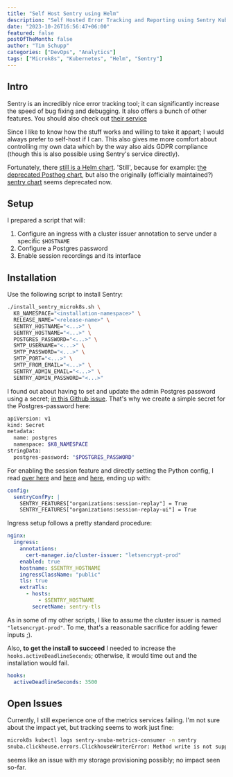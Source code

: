 ```yaml
---
title: "Self Host Sentry using Helm"
description: "Self Hosted Error Tracking and Reporting using Sentry Kubernetes and Helm"
date: "2023-10-26T16:56:47+06:00"
featured: false
postOfTheMonth: false
author: "Tim Schupp"
categories: ["DevOps", "Analytics"]
tags: ["Microk8s", "Kubernetes", "Helm", "Sentry"]
---
```


## Intro 

Sentry is an incredibly nice error tracking tool; it can significantly increase the speed of bug fixing and debugging. It also offers a bunch of other features. You should also check out [their service](https://sentry.io)

Since I like to know how the stuff works and willing to take it appart; I would always prefer to self-host if I can. This also gives me more comfort about controlling my own data which by the way also aids GDPR compliance (though this is also possible using Sentry's service directly).

Fortunately, there [still is a Helm chart](https://github.com/sentry-kubernetes/charts/tree/develop). 
'Still', because for example: [the deprecated Posthog chart](https://github.com/PostHog/charts-clickhouse), but also the originally (officially maintained?) [sentry chart](https://github.com/helm/charts/tree/master/stable/sentry) seems deprecated now.

## Setup

I prepared a script that will:

1. Configure an ingress with a cluster issuer annotation to serve under a specific `$HOSTNAME`
2. Configure a Postgres password
3. Enable session recordings and its interface

## Installation

Use the following script to install Sentry:

```bash
./install_sentry_microk8s.sh \
  K8_NAMESPACE="<installation-namespace>" \
  RELEASE_NAME="<release-name>" \
  SENTRY_HOSTNAME="<...>" \
  SENTRY_HOSTNAME="<...>" \
  POSTGRES_PASSWORD="<...>" \
  SMTP_USERNAME="<...>" \
  SMTP_PASSWORD="<...>" \
  SMTP_PORT="<...>" \
  SMTP_FROM_EMAIL="<...>" \
  SENTRY_ADMIN_EMAIL="<...>" \
  SENTRY_ADMIN_PASSWORD="<...>"
```

I found out about having to set and update the admin Postgres password using a secret; [in this Github issue](https://github.com/sentry-kubernetes/charts/issues/554).
That's why we create a simple secret for the Postgres-password here:

```bash
apiVersion: v1
kind: Secret
metadata:
  name: postgres
  namespace: $K8_NAMESPACE
stringData:
  postgres-password: "$POSTGRES_PASSWORD"
```

For enabling the session feature and directly setting the Python config, I read [over here](https://github.com/getsentry/self-hosted/issues/2057) and [here](https://github.com/getsentry/self-hosted/blob/master/sentry/sentry.conf.example.py) and [here](https://github.com/sentry-kubernetes/charts/issues/918), ending up with:

```yaml
config:
  sentryConfPy: |
    SENTRY_FEATURES["organizations:session-replay"] = True
    SENTRY_FEATURES["organizations:session-replay-ui"] = True
```

Ingress setup follows a pretty standard procedure:

```yaml
nginx:
  ingress:
    annotations:
      cert-manager.io/cluster-issuer: "letsencrypt-prod"
    enabled: true
    hostname: $SENTRY_HOSTNAME
    ingressClassName: "public"
    tls: true
    extraTls:
      - hosts:
          - $SENTRY_HOSTNAME
        secretName: sentry-tls
```

As in some of my other scripts, I like to assume the cluster issuer is named `"letsencrypt-prod"`. To me, that's a reasonable sacrifice for adding fewer inputs ;).

Also, **to get the install to succeed** I needed to increase the `hooks.activeDeadlineSeconds`; otherwise, it would time out and the installation would fail.

```yaml
hooks:
  activeDeadlineSeconds: 3500
```

## Open Issues

Currently, I still experience one of the metrics services failing. I'm not sure about the impact yet, but tracking seems to work just fine:

```bash
microk8s kubectl logs sentry-snuba-metrics-consumer -n sentry
snuba.clickhouse.errors.ClickhouseWriterError: Method write is not supported by storage Distributed with more than one shard and no sharding key provided (version 21.8.13.6 (official build))
```

seems like an issue with my storage provisioning possibly; no impact seen so-far.
